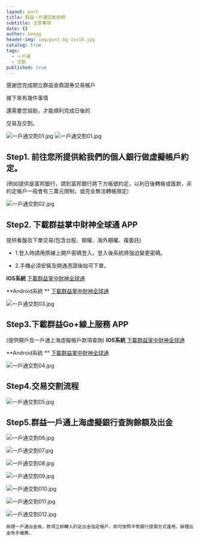 ```yaml
---
layout: post
title: 群益一戶通交割說明
subtitle: 注意事項
date: {}
author: Geogg
header-img: img/post-bg-ios10.jpg
catalog: true
tags:
  - 一戶通
  - 交割
published: true
---
```


感謝您完成開立群益金鼎證券交易帳戶

接下來有幾件事情

還需要您協助，才能順利完成日後的

交易及交割。

![一戶通交割01.jpg]({{site.baseurl}}/media/一戶通交割01.jpg)
![一戶通交割01.jpg]({{site.baseurl}}/media/一戶通交割01.jpg)


## Step1. 前往您所提供給我們的個人銀行做虛擬帳戶約定。

              

(例如提供是富邦銀行，請到富邦銀行將下方帳號約定，以利日後轉帳或匯款，非約定帳戶一般會有三萬元限制，或完全無法轉帳限定)

![一戶通交割02.jpg]({{site.baseurl}}/media/一戶通交割02.jpg)

## Step2. 下載群益掌中財神全球通 APP

提供看盤及下單交易(包含台股、期權、海外期權、複委託)



- 1.登入時請用原線上開戶密碼登入。登入後系統將強迫變更密碼。

- 2.手機必須安裝及開通憑證後始可下單。

**IOS系統**
[下載群益掌中財神全球通 ](https://apps.apple.com/tw/app/%E7%BE%A4%E7%9B%8A%E8%AD%89%E5%88%B8-%E6%8E%8C%E4%B8%AD%E8%B2%A1%E7%A5%9E%E5%85%A8%E7%90%83%E9%80%9A/id1071778543)

**Android系統 **
[下載群益掌中財神全球通](https://play.google.com/store/apps/details?id=com.mitake.finance.cap)

![一戶通交割03.jpg]({{site.baseurl}}/media/一戶通交割03.jpg)


## Step3.下載群益Go+線上服務 APP

 (提供開戶及一戶通上海虛擬帳戶款項查詢)
**IOS系統**
[下載群益掌中財神全球通 ](https://apps.apple.com/tw/app/qun-yigo-xian-shang-kai-hu/id1069752783)

**Android系統 **
[下載群益掌中財神全球通](https://play.google.com/store/apps/details?id=com.capital.capitalmobiwizard)

![一戶通交割04.jpg]({{site.baseurl}}/media/一戶通交割04.jpg)

## Step4.交易交割流程

![一戶通交割05.jpg]({{site.baseurl}}/media/一戶通交割05.jpg)

## Step5.群益一戶通上海虛擬銀行查詢餘額及出金

![一戶通交割06.jpg]({{site.baseurl}}/media/一戶通交割06.jpg)

![一戶通交割07.jpg]({{site.baseurl}}/media/一戶通交割07.jpg)

![一戶通交割08.jpg]({{site.baseurl}}/media/一戶通交割08.jpg)

![一戶通交割09.jpg]({{site.baseurl}}/media/一戶通交割09.jpg)

![一戶通交割010.jpg]({{site.baseurl}}/media/一戶通交割010.jpg)

![一戶通交割011.jpg]({{site.baseurl}}/media/一戶通交割011.jpg)

![一戶通交割012.jpg]({{site.baseurl}}/media/一戶通交割012.jpg)

`辦理一戶通出金後，款項立即轉入約定出金指定帳戶，即可按照平常銀行提領方式運用，辦理出金免手續費。`
